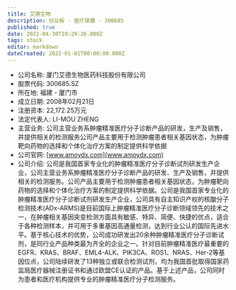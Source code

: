 ```yaml
---
title: 艾德生物
description: 创业板 - 医疗保健 - 300685
published: true
date: 2022-04-30T19:29:26.000Z
tags: stock
editor: markdown
dateCreated: 2022-01-01T00:00:00.000Z
---
```


- 公司名称: 厦门艾德生物医药科技股份有限公司
- 股票代码: 300685.SZ
- 所在地: 福建 - 厦门市
- 成立日期: 2008年02月21日
- 注册资本: 22,172.25万元
- 法定代表人: LI-MOU ZHENG
- 主营业务: 公司主营业务系肿瘤精准医疗分子诊断产品的研发，生产及销售，并提供相关的检测服务公司产品主要用于检测肿瘤患者相关基因状态，为肿瘤靶向药物的选择和个体化治疗方案的制定提供科学依据
- 公司官网: [www.amoydx.com](www.amoydx.com)
- 公司介绍: 公司是我国首家专业化的肿瘤精准医疗分子诊断试剂研发生产企业，公司主营业务系肿瘤精准医疗分子诊断产品的研发、生产及销售，并提供相关的检测服务。公司产品主要用于检测肿瘤患者相关基因状态，为肿瘤靶向药物的选择和个体化治疗方案的制定提供科学依据。公司是我国首家专业化的肿瘤精准医疗分子诊断试剂研发生产企业，公司具有自主知识产权的核酸分子检测技术(ADx-ARMS)是目前国际上肿瘤精准医疗分子诊断领域领先的技术之一，在肿瘤相关基因突变检测方面具有敏感、特异、简便、快捷的优点，适合于各种检测样本，并可用于多重基因高通量检测，达到行业公认的国际先进水平。基于核心技术的优势，公司成功研发出20余种肿瘤精准医疗分子诊断试剂，是同行业产品种类最为齐全的企业之一。针对目前肿瘤精准医疗最重要的EGFR、KRAS、BRAF、EML4-ALK、PIK3CA、ROS1、NRAS、Her-2等基因位点，公司陆续研发了13种独立或联合检测试剂，均为我国首批取得国家药监局医疗器械注册证书和通过欧盟CE认证的产品。基于上述产品，公司同时为患者和医疗机构提供专业的肿瘤精准医疗分子检测服务。


